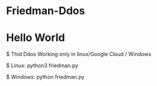 # Friedman-Ddos

# Hello World

$ Thid Ddos Working only in linux/Google Cloud / Windows


$ Linux: python3 friedman.py

$ Windows: python friedman.py
